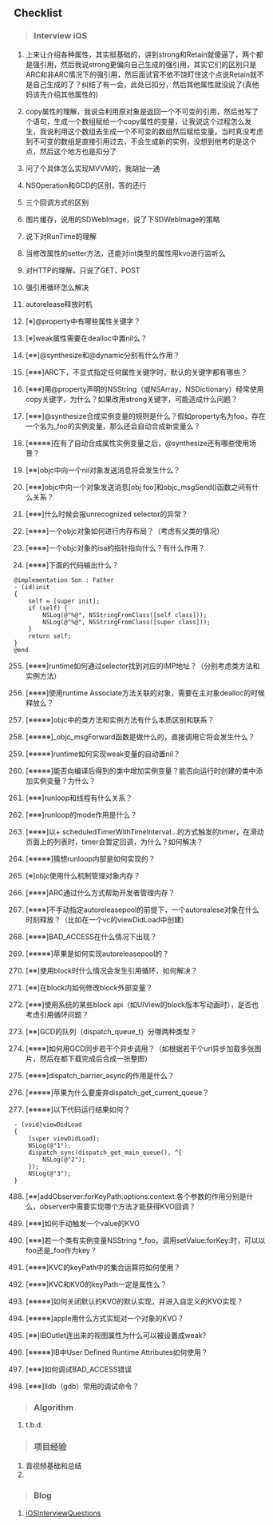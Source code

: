 ## Checklist

>### Interview iOS

1. 上来让介绍各种属性，其实挺基础的，讲到strong和Retain就傻逼了，两个都是强引用，然后我说strong更偏向自己生成的强引用，其实它们的区别只是ARC和非ARC情况下的强引用，然后面试官不依不饶盯住这个点说Retain就不是自己生成的了？纠结了有一会，此处已扣分，然后其他属性就没说了(真他妈该先介绍其他属性的)

2. copy属性的理解，我说会利用原对象是返回一个不可变的引用，然后他写了个语句，生成一个数组赋给一个copy属性的变量，让我说这个过程怎么发生，我说利用这个数组去生成一个不可变的数组然后赋给变量，当时真没考虑到不可变的数组是直接引用过去，不会生成新的实例，没想到他考的是这个点，然后这个地方也是扣分了

3. 问了个具体怎么实现MVVM的，我胡扯一通

4. NSOperation和GCD的区别，答的还行

5. 三个回调方式的区别

6. 图片缓存，说用的SDWebImage，说了下SDWebImage的策略

7. 说下对RunTime的理解

8. 当修改属性的setter方法，还能对int类型的属性用kvo进行监听么

9. 对HTTP的理解，只说了GET，POST

10. 强引用循环怎么解决

11. autorelease释放时机

12. [※]@property中有哪些属性关键字？

13. [※]weak属性需要在dealloc中置nil么？

14. [※※]@synthesize和@dynamic分别有什么作用？

15. [※※※]ARC下，不显式指定任何属性关键字时，默认的关键字都有哪些？

16. [※※※]用@property声明的NSString（或NSArray，NSDictionary）经常使用copy关键字，为什么？如果改用strong关键字，可能造成什么问题？

17. [※※※]@synthesize合成实例变量的规则是什么？假如property名为foo，存在一个名为_foo的实例变量，那么还会自动合成新变量么？

18. [※※※※※]在有了自动合成属性实例变量之后，@synthesize还有哪些使用场景？

19. [※※]objc中向一个nil对象发送消息将会发生什么？

20. [※※※]objc中向一个对象发送消息[obj foo]和objc_msgSend()函数之间有什么关系？

21. [※※※]什么时候会报unrecognized selector的异常？

22. [※※※※]一个objc对象如何进行内存布局？（考虑有父类的情况）

23. [※※※※]一个objc对象的isa的指针指向什么？有什么作用？

24. [※※※※]下面的代码输出什么？

```
@implementation Son : Father
- (id)init
{
    self = [super init];
    if (self) {
        NSLog(@"%@", NSStringFromClass([self class]));
        NSLog(@"%@", NSStringFromClass([super class]));
    }
    return self;
}
@end
```

255. [※※※※]runtime如何通过selector找到对应的IMP地址？（分别考虑类方法和实例方法）

265. [※※※※]使用runtime Associate方法关联的对象，需要在主对象dealloc的时候释放么？

275. [※※※※※]objc中的类方法和实例方法有什么本质区别和联系？

285. [※※※※※]_objc_msgForward函数是做什么的，直接调用它将会发生什么？

295. [※※※※※]runtime如何实现weak变量的自动置nil？

305. [※※※※※]能否向编译后得到的类中增加实例变量？能否向运行时创建的类中添加实例变量？为什么？

315. [※※※]runloop和线程有什么关系？

325. [※※※]runloop的mode作用是什么？

335. [※※※※]以+ scheduledTimerWithTimeInterval...的方式触发的timer，在滑动页面上的列表时，timer会暂定回调，为什么？如何解决？

345. [※※※※※]猜想runloop内部是如何实现的？

355. [※]objc使用什么机制管理对象内存？

365. [※※※※]ARC通过什么方式帮助开发者管理内存？

375. [※※※※]不手动指定autoreleasepool的前提下，一个autorealese对象在什么时刻释放？（比如在一个vc的viewDidLoad中创建）

385. [※※※※]BAD_ACCESS在什么情况下出现？

395. [※※※※※]苹果是如何实现autoreleasepool的？

405. [※※]使用block时什么情况会发生引用循环，如何解决？

415. [※※]在block内如何修改block外部变量？

425. [※※※]使用系统的某些block api（如UIView的block版本写动画时），是否也考虑引用循环问题？

435. [※※]GCD的队列（dispatch_queue_t）分哪两种类型？

445. [※※※※]如何用GCD同步若干个异步调用？（如根据若干个url异步加载多张图片，然后在都下载完成后合成一张整图）

455. [※※※※]dispatch_barrier_async的作用是什么？

465. [※※※※※]苹果为什么要废弃dispatch_get_current_queue？

475. [※※※※※]以下代码运行结果如何？

```
- (void)viewDidLoad
{
    [super viewDidLoad];
    NSLog(@"1");
    dispatch_sync(dispatch_get_main_queue(), ^{
        NSLog(@"2");
    });
    NSLog(@"3");
}
```

488. [※※]addObserver:forKeyPath:options:context:各个参数的作用分别是什么，observer中需要实现哪个方法才能获得KVO回调？

498. [※※※]如何手动触发一个value的KVO

508. [※※※]若一个类有实例变量NSString *_foo，调用setValue:forKey:时，可以以foo还是_foo作为key？

518. [※※※※]KVC的keyPath中的集合运算符如何使用？

528. [※※※※]KVC和KVO的keyPath一定是属性么？

538. [※※※※※]如何关闭默认的KVO的默认实现，并进入自定义的KVO实现？

548. [※※※※※]apple用什么方式实现对一个对象的KVO？

558. [※※]IBOutlet连出来的视图属性为什么可以被设置成weak?

568. [※※※※※]IB中User Defined Runtime Attributes如何使用？

578. [※※※]如何调试BAD_ACCESS错误

588. [※※※]lldb（gdb）常用的调试命令？

>### Algorithm

1. t.b.d.

>### 项目经验

1. 音视频基础和总结
2. ​

>### Blog 

1. [iOSInterviewQuestions][1]

[1]: https://github.com/ChenYilong/iOSInterviewQuestions